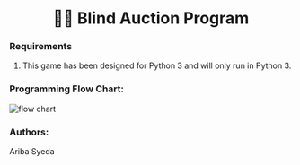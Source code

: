 <div align="center"> <h1 align="center"> 👨‍⚖ Blind Auction Program </h1> </div>

### Requirements
1.	This game has been designed for Python 3 and will only run in Python 3.

### Programming Flow Chart:
![flow chart](https://github.com/aribasyeda/blind_auction/blob/main/flow_chart_programming.png)

### Authors:
Ariba Syeda
